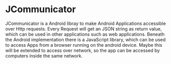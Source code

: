 JCommunicator
==========

JCommunicator is a Android libray to make Android Applications accessible over Http requests.
Every Request will get an JSON string as return value, which can be used in other applications
such as web applications.
Beneath the Android implementation there is a JavaScript library, which can be used to access
Apps from a browser running on the android device. Maybe this will be extended to access over
network, so the app can be accessed by computers inside the same network.
